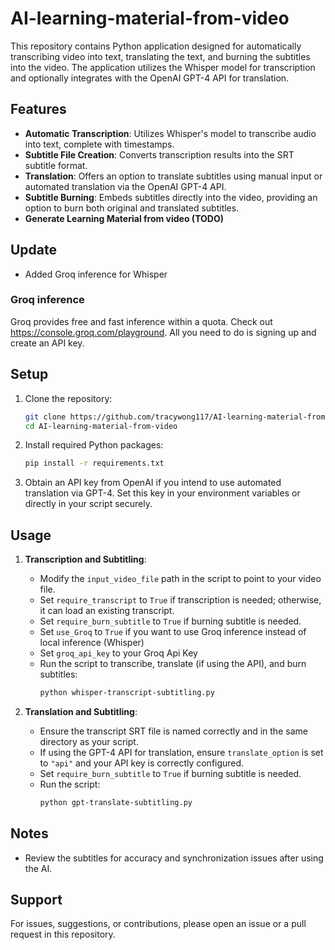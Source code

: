 # AI-learning-material-from-video
This repository contains Python application designed for automatically transcribing video into text, translating the text, and burning the subtitles into the video. The application utilizes the Whisper model for transcription and optionally integrates with the OpenAI GPT-4 API for translation.

## Features
- **Automatic Transcription**: Utilizes Whisper's model to transcribe audio into text, complete with timestamps.
- **Subtitle File Creation**: Converts transcription results into the SRT subtitle format.
- **Translation**: Offers an option to translate subtitles using manual input or automated translation via the OpenAI GPT-4 API.
- **Subtitle Burning**: Embeds subtitles directly into the video, providing an option to burn both original and translated subtitles.
- **Generate Learning Material from video (TODO)**

## Update
- Added Groq inference for Whisper 


### Groq inference
Groq provides free and fast inference within a quota. Check out https://console.groq.com/playground. All you need to do is signing up and create an API key.

## Setup
1. Clone the repository:
   ```bash
   git clone https://github.com/tracywong117/AI-learning-material-from-video.git
   cd AI-learning-material-from-video
   ```

2. Install required Python packages:
   ```bash
   pip install -r requirements.txt
   ```

3. Obtain an API key from OpenAI if you intend to use automated translation via GPT-4. Set this key in your environment variables or directly in your script securely.

## Usage
1. **Transcription and Subtitling**:
   - Modify the `input_video_file` path in the script to point to your video file.
   - Set `require_transcript` to `True` if transcription is needed; otherwise, it can load an existing transcript.
   - Set `require_burn_subtitle` to `True` if burning subtitle is needed.
   - Set `use_Groq` to `True` if you want to use Groq inference instead of local inference (Whisper)
   - Set `groq_api_key` to your Groq Api Key
   - Run the script to transcribe, translate (if using the API), and burn subtitles:
     ```bash
     python whisper-transcript-subtitling.py
     ```

2. **Translation and Subtitling**:
   - Ensure the transcript SRT file is named correctly and in the same directory as your script.
   - If using the GPT-4 API for translation, ensure `translate_option` is set to `"api"` and your API key is correctly configured.
   - Set `require_burn_subtitle` to `True` if burning subtitle is needed.
   - Run the script:
     ```bash
     python gpt-translate-subtitling.py
     ```

## Notes
- Review the subtitles for accuracy and synchronization issues after using the AI.

## Support
For issues, suggestions, or contributions, please open an issue or a pull request in this repository.
